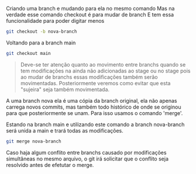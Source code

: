 Criando uma branch e mudando para ela no mesmo comando
Mas na verdade esse comando checkout é para mudar de branch
E tem essa funcionalidade para poder digitar menos
``` sh
git checkout -b nova-branch
```

Voltando para a branch main
``` sh
git checkout main
```

> Deve-se ter atenção quanto ao movimento entre branchs quando se
tem modificações na ainda não adicionadas ao stage ou no stage
pois ao mudar de branchs essas modificações também serão movimentadas.
Posteriormente veremos como evitar que esta "sujeira" seja também movimentada.

A uma branch nova ela é uma cópia da branch original, ela não apenas carrega novos commits, mas também todo histórico de onde se originou para que posteriormente se unam. Para isso usamos o comando 'merge'.

Estando na branch main e utilizando este comando a
branch nova-branch será unida a main e trará todas as
modificações.
```sh
git merge nova-branch
```

Caso haja algum conflito entre branchs causado por modificações simultâneas no mesmo arquivo, o git irá solicitar que o conflito seja resolvido antes de efetutar o merge.